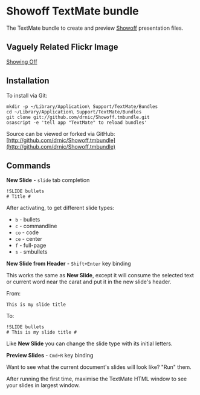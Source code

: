 # Showoff TextMate bundle #

The TextMate bundle to create and preview [Showoff](http://github.com/schacon/showoff) presentation files.

## Vaguely Related Flickr Image ##

[Showing Off](http://farm4.static.flickr.com/3152/3033004415_fc593a0819_m.jpg)

## Installation ##

To install via Git:

    mkdir -p ~/Library/Application\ Support/TextMate/Bundles
    cd ~/Library/Application\ Support/TextMate/Bundles
    git clone git://github.com/drnic/Showoff.tmbundle.git
    osascript -e 'tell app "TextMate" to reload bundles'

Source can be viewed or forked via GitHub: [http://github.com/drnic/Showoff.tmbundle](http://github.com/drnic/Showoff.tmbundle)

## Commands ##

**New Slide** - `slide` tab completion

    !SLIDE bullets
    # Title #
    
After activating, to get different slide types:

* `b` - bullets
* `c` - commandline
* `co` - code
* `ce` - center
* `f` - full-page
* `s` - smbullets

**New Slide from Header** - `Shift+Enter` key binding

This works the same as **New Slide**, except it will consume the selected text or current word near the carat and put it in the new slide's header.

From:

    This is my slide title

To:

    !SLIDE bullets
    # This is my slide title #

Like **New Slide** you can change the slide type with its initial letters.

**Preview Slides** - `Cmd+R` key binding

Want to see what the current document's slides will look like? "Run" them.

After running the first time, maximise the TextMate HTML window to see your slides in largest window.

